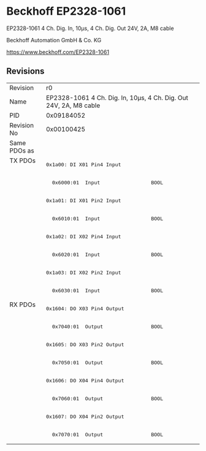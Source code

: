 # Beckhoff EP2328-1061

EP2328-1061 4 Ch. Dig. In, 10µs, 4 Ch. Dig. Out 24V, 2A, M8 cable

Beckhoff Automation GmbH & Co. KG

https://www.beckhoff.com/EP2328-1061

## Revisions
<table>
<tr >
<td>Revision</td>
<td>r0</td>
</tr>
<tr >
<td>Name</td>
<td>EP2328-1061 4 Ch. Dig. In, 10µs, 4 Ch. Dig. Out 24V, 2A, M8 cable</td>
</tr>
<tr >
<td>PID</td>
<td>0x09184052</td>
</tr>
<tr >
<td>Revision No</td>
<td>0x00100425</td>
</tr>
<tr >
<td>Same PDOs as</td>
<td></td>
</tr>
<tr class="txpdo pdosection">
<td rowspan=8 valign=top>TX PDOs</td>
<td><pre>0x1a00: DI X01 Pin4 Input</pre></td>
<td></td>
</tr>
<tr class="txpdo">
<td><pre>  0x6000:01  Input                 BOOL</pre></td>
</tr>
<tr class="txpdo pdosection">
<td><pre>0x1a01: DI X01 Pin2 Input</pre></td>
</tr>
<tr class="txpdo">
<td><pre>  0x6010:01  Input                 BOOL</pre></td>
</tr>
<tr class="txpdo pdosection">
<td><pre>0x1a02: DI X02 Pin4 Input</pre></td>
</tr>
<tr class="txpdo">
<td><pre>  0x6020:01  Input                 BOOL</pre></td>
</tr>
<tr class="txpdo pdosection">
<td><pre>0x1a03: DI X02 Pin2 Input</pre></td>
</tr>
<tr class="txpdo">
<td><pre>  0x6030:01  Input                 BOOL</pre></td>
</tr>
<tr class="rxpdo pdosection">
<td rowspan=8 valign=top>RX PDOs</td>
<td><pre>0x1604: DO X03 Pin4 Output</pre></td>
<td></td>
</tr>
<tr class="rxpdo">
<td><pre>  0x7040:01  Output                BOOL</pre></td>
</tr>
<tr class="rxpdo pdosection">
<td><pre>0x1605: DO X03 Pin2 Output</pre></td>
</tr>
<tr class="rxpdo">
<td><pre>  0x7050:01  Output                BOOL</pre></td>
</tr>
<tr class="rxpdo pdosection">
<td><pre>0x1606: DO X04 Pin4 Output</pre></td>
</tr>
<tr class="rxpdo">
<td><pre>  0x7060:01  Output                BOOL</pre></td>
</tr>
<tr class="rxpdo pdosection">
<td><pre>0x1607: DO X04 Pin2 Output</pre></td>
</tr>
<tr class="rxpdo">
<td><pre>  0x7070:01  Output                BOOL</pre></td>
</tr>
</table>
